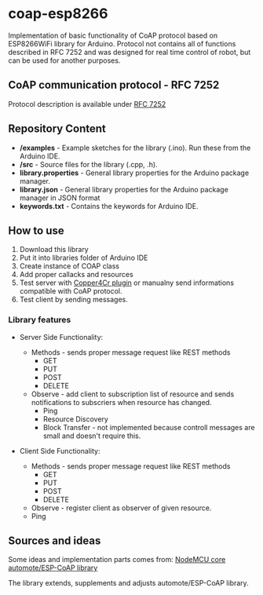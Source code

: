 # coap-esp8266
Implementation of basic functionality of CoAP protocol based on ESP8266WiFi library for Arduino. Protocol not contains all of functions described in RFC 7252 and was designed for real time control of robot, but can be used for another purposes.

## CoAP communication protocol - RFC 7252
Protocol description is available under <a href="https://datatracker.ietf.org/doc/rfc7252/?include_text=1">RFC 7252</a>

## Repository Content
* **/examples** - Example sketches for the library (.ino). Run these from the Arduino IDE. 
* **/src** - Source files for the library (.cpp, .h).
* **library.properties** - General library properties for the Arduino package manager.
* **library.json** - General library properties for the Arduino package manager in JSON format
* **keywords.txt** - Contains the keywords for Arduino IDE.

## How to use
1. Download this library 
2. Put it into libraries folder of Arduino IDE
3. Create instance of COAP class
4. Add proper callacks and resources
5. Test server with <a href="https://github.com/mkovatsc/Copper4Cr">Copper4Cr plugin</a> or manualny send informations compatible with CoAP protocol.
6. Test client by sending messages.

### Library features
- Server Side Functionality:
	- Methods - sends proper message request like REST methods
	  - GET
	  - PUT
	  - POST 
	  - DELETE 
  - Observe - add client to subscription list of resource and sends notifications to subscriers when resource has changed.
	- Ping 
	- Resource Discovery 
	- Block Transfer - not implemented because controll messages are small and doesn't require this.

- Client Side Functionality:
	- Methods - sends proper message request like REST methods
	  - GET
	  - PUT
	  - POST 
	  - DELETE 
	- Observe - register client as observer of given resource.
	- Ping 

## Sources and ideas
Some ideas and implementation parts comes from:
<a href="https://github.com/nodemcu/nodemcu-firmware/tree/master/app/coap"> NodeMCU core </a>
<a href="https://github.com/automote/ESP-CoAP">automote/ESP-CoAP library</a>

The library extends, supplements and adjusts automote/ESP-CoAP library.
